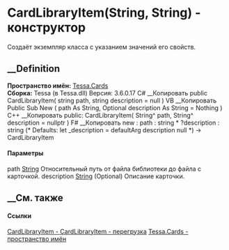 # CardLibraryItem(String, String) - конструктор
Создаёт экземпляр класса с указанием значений его свойств.
## __Definition
 **Пространство имён:** [Tessa.Cards](N_Tessa_Cards.htm)  
 **Сборка:** Tessa (в Tessa.dll) Версия: 3.6.0.17
C# __Копировать
     public CardLibraryItem(
    	string path,
    	string description = null
    )
VB __Копировать
     Public Sub New ( 
    	path As String,
    	Optional description As String = Nothing
    )
C++ __Копировать
     public:
    CardLibraryItem(
    	String^ path, 
    	String^ description = nullptr
    )
F# __Копировать
     new : 
            path : string * 
            ?description : string 
    (* Defaults:
            let _description = defaultArg description null
    *)
    -> CardLibraryItem
#### Параметры
path [String](https://learn.microsoft.com/dotnet/api/system.string)
    Относительный путь от файла библиотеки до файла с карточкой.
description [String](https://learn.microsoft.com/dotnet/api/system.string)
(Optional)
    Описание карточки.
##  __См. также
#### Ссылки
[CardLibraryItem - ](T_Tessa_Cards_CardLibraryItem.htm)
[CardLibraryItem - перегрузка](Overload_Tessa_Cards_CardLibraryItem__ctor.htm)
[Tessa.Cards - пространство имён](N_Tessa_Cards.htm)
